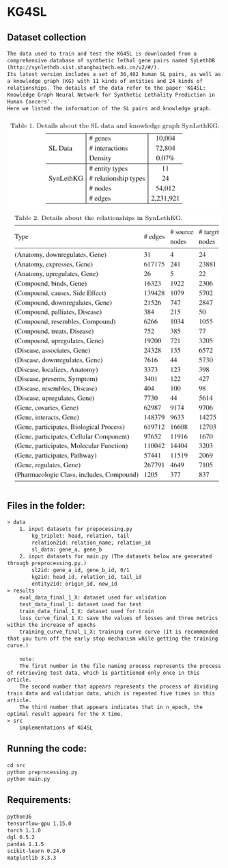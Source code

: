 ﻿# KG4SL
## Dataset collection
    The data used to train and test the KG4SL is downloaded from a comprehensive database of synthetic lethal gene pairs named SyLethDB (http://synlethdb.sist.shanghaitech.edu.cn/v2/#/). 
    Its latest version includes a set of 36,402 human SL pairs, as well as a knowledge graph (KG) with 11 kinds of entities and 24 kinds of relationships. The details of the data refer to the paper 'KG4SL: Knowledge Graph Neural Network for Synthetic Lethality Prediction in Human Cancers'. 
    Here we listed the information of the SL pairs and knowledge graph.
   ![image](https://github.com/JieZheng-ShanghaiTech/KG4SL/blob/main/table1.png)
   ![image](https://github.com/JieZheng-ShanghaiTech/KG4SL/blob/main/table2.png)
   
## Files in the folder: 
    > data
        1. input datasets for prepocessing.py
            kg_triplet: head, relation, tail
            relation2id: relation_name, relation_id
            sl_data: gene_a, gene_b
        2. input datasets for main.py (The datasets below are generated through preprocessing.py.)
            sl2id: gene_a_id, gene_b_id, 0/1
            kg2id: head_id, relation_id, tail_id
            entity2id: origin_id, new_id
    > results
        eval_data_final_1_X: dataset used for validation
        test_data_final_1: dataset used for test
        train_data_final_1_X: dataset used for train
        loss_curve_final_1_X: save the values of losses and three metrics within the increase of epochs
        training_curve_final_1_X: training curve curve (It is recommended that you turn off the early stop mechanism while getting the training curve.)
        
        note: 
        The first number in the file naming process represents the process of retrieving test data, which is partitioned only once in this article. 
        The second number that appears represents the process of dividing train data and validation data, which is repeated five times in this article. 
        The third number that appears indicates that in n_epoch, the optimal result appears for the X time.
    > src
        implementations of KG4SL
    
## Running the code:
    cd src
    python preprocessing.py
    python main.py
    
## Requirements:
    python36
    tensorflow-gpu 1.15.0
    torch 1.1.0
    dgl 0.5.2
    pandas 1.1.5
    scikit-learn 0.24.0
    matplotlib 3.3.3
    
    
